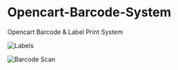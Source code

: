 # Opencart-Barcode-System
Opencart Barcode &amp; Label Print System




 ![Labels]("https://github.com/yasinkuyu/Opencart-Barcode-System/blob/master/ss_labels.png")


 ![Barcode Scan]("https://raw.githubusercontent.com/yasinkuyu/Opencart-Barcode-System/master/ss_product_barcode.png")

